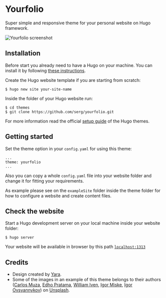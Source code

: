 # Yourfolio
Super simple and responsive theme for your personal website on Hugo framework.

![Yourfolio screenshot](https://raw.githubusercontent.com/serg/yourfolio/master/images/showcase.gif)

## Installation
Before start you already need to have a Hugo on your machine. You can install it by following [these instructions](https://gohugo.io/getting-started/installing/).

Create the Hugo website template if you are starting from scratch:

```
$ hugo new site your-site-name
```

Inside the folder of your Hugo website run:

```
$ cd themes
$ git clone https://github.com/serg/yourfolio.git
```

For more information read the official [setup guide](https://gohugo.io/themes/installing-and-using-themes/) of the Hugo themes.

## Getting started
Set the theme option in your `config.yaml` for using this theme:
```
...
theme: yourfolio
...
```
Also you can copy a whole `config.yaml` file into your website folder and change it for fitting your requirements.

As example please see on the `exampleSite` folder inside the theme folder for how to configure a website and create content files.

## Check the website
Start a Hugo development server on your local machine inside your website folder:
```
$ hugo server
```
Your website will be available in browser by this path [`localhost:1313`](http://localhost:1313/)

## Credits
- Design created by [Yara](https://yaravelichko.com).
- Some of the images in an example of this theme belongs to their authors ([Carlos Muza](https://unsplash.com/@kmuza), [Edho Pratama](https://unsplash.com/@edhoradic), [
William Iven](https://unsplash.com/@firmbee), [Igor Miske](https://unsplash.com/@igormiske), [Igor Ovsyannykov](https://unsplash.com/@igorovsyannykov)) on [Unsplash](https://unsplash.com).
